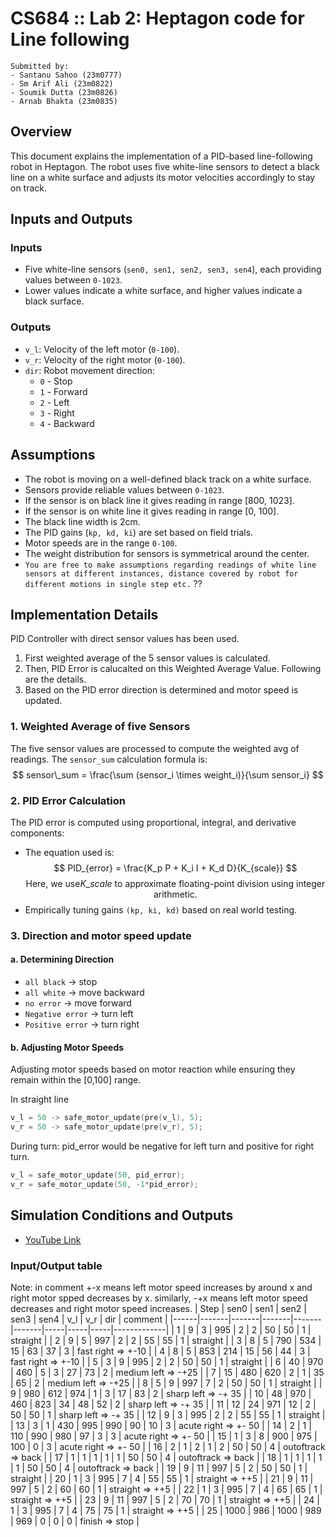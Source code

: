 # CS684 :: Lab 2: Heptagon code for Line following
```
Submitted by:
- Santanu Sahoo (23m0777)
- Sm Arif Ali (23m0822)
- Soumik Dutta (23m0826)
- Arnab Bhakta (23m0835)
```

## Overview
This document explains the implementation of a PID-based line-following robot in Heptagon. The robot uses five white-line sensors to detect a black line on a white surface and adjusts its motor velocities accordingly to stay on track.

## Inputs and Outputs
### Inputs
- Five white-line sensors (`sen0, sen1, sen2, sen3, sen4`), each providing values between `0-1023`.
- Lower values indicate a white surface, and higher values indicate a black surface.
### Outputs
- `v_l`: Velocity of the left motor (`0-100`).
- `v_r`: Velocity of the right motor (`0-100`).
- `dir`: Robot movement direction:
  - `0` - Stop
  - `1` - Forward
  - `2` - Left
  - `3` - Right
  - `4` - Backward

## Assumptions
- The robot is moving on a well-defined black track on a white surface.
- Sensors provide reliable values between `0-1023`.
- If the sensor is on black line it gives reading in range [800, 1023].
- If the sensor is on white line it gives reading in range [0, 100].
- The black line width is 2cm.
- The PID gains (`kp, kd, ki`) are set based on field trials.
- Motor speeds are in the range `0-100`.
- The weight distribution for sensors is symmetrical around the center.
- `You are free to make assumptions regarding readings of white line sensors at different instances, distance covered by robot for different motions in single step etc.` ??

## Implementation Details
PID Controller with direct sensor values has been used. 
1. First weighted average of the 5 sensor values is calculated.
2. Then, PID Error is calucalted on this Weighted Average Value.
Following are the details.
3. Based on the PID error direction is determined and motor speed is updated.
### 1. Weighted Average of five Sensors
The five sensor values are processed to compute the weighted avg of readings.
The `sensor_sum` calculation formula is:
$$
sensor\_sum = \frac{\sum (sensor_i \times weight_i)}{\sum sensor_i}
$$
### 2. PID Error Calculation
The PID error is computed using proportional, integral, and derivative components:
- The equation used is: </br>
$$
PID_{error} = \frac{K_p P + K_i I + K_d D}{K_{scale}}
$$
$$ \text{Here, we use} K\_scale \text{ to approximate floating-point division using integer arithmetic.}$$
- Empirically tuning gains `(kp, ki, kd)` based on real world testing.
### 3. Direction and motor speed update
#### a. Determining Direction
- `all black` -> stop
- `all white` -> move backward
- `no error` -> move forward
- `Negative error` -> turn left
- `Positive error` -> turn right
#### b. Adjusting Motor Speeds
Adjusting motor speeds based on motor reaction while ensuring they remain within the [0,100] range.

In straight line
```c
v_l = 50 -> safe_motor_update(pre(v_l), 5);
v_r = 50 -> safe_motor_update(pre(v_r), 5);
```
During turn: pid_error would be negative for left turn and positive for right turn.
```c
v_l = safe_motor_update(50, pid_error);
v_r = safe_motor_update(50, -1*pid_error);
```

## Simulation Conditions and Outputs
- [YouTube Link](https://youtube.com/)
### Input/Output table
Note: in comment +-x means left motor speed increases by around x and right motor spped decreases by x.
      similarly, -+x means left motor speed decreases and right motor speed increases.
| Step | sen0  | sen1  | sen2  | sen3  | sen4  | v_l | v_r | dir | comment     |
|------|-------|-------|-------|-------|-------|-----|-----|-----|-------------|
| 1    | 9     | 3     | 995   | 2     | 2     | 50  | 50  | 1   | straight |
| 2    | 9     | 5     | 997   | 2     | 2     | 55  | 55  | 1   | straight |
| 3    | 8     | 5     | 790   | 534   | 15    | 63  | 37  | 3   | fast right => +-10 |
| 4    | 8     | 5     | 853   | 214   | 15    | 56  | 44  | 3   | fast right => +-10 |
| 5    | 3     | 9     | 995   | 2     | 2     | 50  | 50  | 1   | straight |
| 6    | 40    | 970   | 460   | 5     | 3     | 27  | 73  | 2   | medium left => -+25 |
| 7    | 15    | 480   | 620   | 2     | 1     | 35  | 65  | 2   | medium left => -+25 |
| 8    | 5     | 9     | 997   | 7     | 2     | 50  | 50  | 1   | straight |
| 9    | 980   | 612   | 974   | 1     | 3     | 17  | 83  | 2   | sharp left => -+ 35 |
| 10   | 48    | 970   | 460   | 823   | 34    | 48  | 52  | 2   | sharp left => -+ 35 |
| 11   | 12    | 24    | 971   | 12    | 2     | 50  | 50  | 1   | sharp left => -+ 35 |
| 12   | 9     | 3     | 995   | 2     | 2     | 55  | 55  | 1   | straight |
| 13   | 3     | 1     | 430   | 995   | 990   | 90  | 10  | 3   | acute right => +- 50 |
| 14   | 2     | 1     | 110   | 990   | 980   | 97  | 3   | 3   | acute right => +- 50 |
| 15   | 1     | 3     | 8     | 900   | 975   | 100 | 0   | 3   | acute right => +- 50 |
| 16   | 2     | 1     | 2     | 1     | 2     | 50  | 50  | 4   | outoftrack => back |
| 17   | 1     | 1     | 1     | 1     | 1     | 50  | 50  | 4   | outoftrack => back |
| 18   | 1     | 1     | 1     | 1     | 1     | 50  | 50  | 4   | outoftrack => back |
| 19   | 9     | 11    | 997   | 5     | 2     | 50  | 50  | 1   | straight |
| 20   | 1     | 3     | 995   | 7     | 4     | 55  | 55  | 1   | straight => ++5 |
| 21   | 9     | 11    | 997   | 5     | 2     | 60  | 60  | 1   | straight => ++5 |
| 22   | 1     | 3     | 995   | 7     | 4     | 65  | 65  | 1   | straight => ++5 |
| 23   | 9     | 11    | 997   | 5     | 2     | 70  | 70  | 1   | straight => ++5 |
| 24   | 1     | 3     | 995   | 7     | 4     | 75  | 75  | 1   | straight => ++5 |
| 25   | 1000  | 986   | 1000  | 989   | 969   | 0   | 0   | 0   | finish   => stop |
